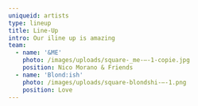 ```yaml
---
uniqueid: artists
type: lineup
title: Line-Up
intro: Our iline up is amazing
team:
  - name: '&ME'
    photo: /images/uploads/square-_me-–-1-copie.jpg
    position: Nico Morano & Friends
  - name: 'Blond:ish'
    photo: /images/uploads/square-blondshi-–-1.png
    position: Love
---
```


